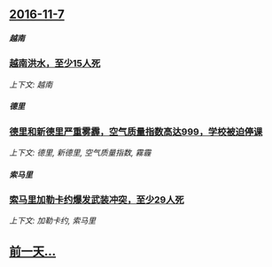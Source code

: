 ## [2016-11-7](/news/2016/11/7/index.md)

##### 越南
### [越南洪水，至少15人死](/news/2016/11/7/越南洪水-至少15人死.md)
_上下文: 越南_

##### 德里
### [德里和新德里严重雾霾，空气质量指数高达999，学校被迫停课](/news/2016/11/7/德里和新德里严重雾霾-空气质量指数高达999-学校被迫停课.md)
_上下文: 德里, 新德里, 空气质量指数, 霧霾_

##### 索马里
### [索马里加勒卡约爆发武装冲突，至少29人死](/news/2016/11/7/索马里加勒卡约爆发武装冲突-至少29人死.md)
_上下文: 加勒卡约, 索马里_

## [前一天...](/news/2016/11/6/index.md)


